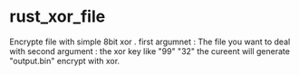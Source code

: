 # rust_xor_file
 Encrypte file with simple 8bit xor .
first argumnet : The file you want to deal with
second argument : the xor key like "99" "32"
the cureent will generate "output.bin" encrypt with xor.
